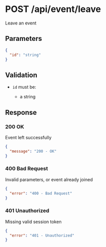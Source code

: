 # POST /api/event/leave

Leave an event

## Parameters

```json
{
  "id": "string"
}
```

## Validation

- `id` must be:

  - a string

## Response

### 200 OK

Event left successfully

```json
{
  "message": "200 - OK"
}
```

### 400 Bad Request

Invalid parameters, or event already joined

```json
{
  "error": "400 - Bad Request"
}
```

### 401 Unauthorized

Missing valid session token

```json
{
  "error": "401 - Unauthorized"
}
```
